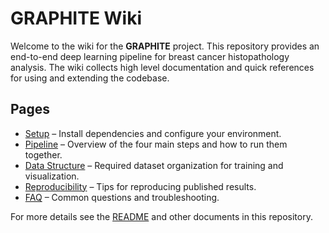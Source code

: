 # GRAPHITE Wiki

Welcome to the wiki for the **GRAPHITE** project. This repository provides an end-to-end deep learning pipeline for breast cancer histopathology analysis. The wiki collects high level documentation and quick references for using and extending the codebase.

## Pages
- [Setup](Setup.md) – Install dependencies and configure your environment.
- [Pipeline](Pipeline.md) – Overview of the four main steps and how to run them together.
- [Data Structure](Data_Structure.md) – Required dataset organization for training and visualization.
- [Reproducibility](Reproducibility.md) – Tips for reproducing published results.
- [FAQ](FAQ.md) – Common questions and troubleshooting.

For more details see the [README](../README.md) and other documents in this repository.
